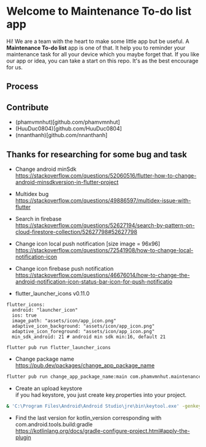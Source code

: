 # Welcome to Maintenance To-do list app
Hi! We are a team with the heart to make some little app but be useful. A **Maintenance To-do list** app is one of that. 
It help you to reminder your maintenance task for all your device which you maybe forget that.
If you like our app or idea, you can take a start on this repo. It's as the best encourage for us.

## Process

## Contribute
- (phamvmnhut)[github.com/phamvmnhut]
- (HuuDuc0804)[github.com/HuuDuc0804]
- (nnanthanh)[github.com/nnanthanh]

## Thanks for researching for some bug and task
- Change android minSdk   
https://stackoverflow.com/questions/52060516/flutter-how-to-change-android-minsdkversion-in-flutter-project
- Multidex bug   
https://stackoverflow.com/questions/49886597/multidex-issue-with-flutter

- Search in firebase   
https://stackoverflow.com/questions/52627194/search-by-pattern-on-cloud-firestore-collection/52627798#52627798

- Change icon local push notification [size image = 96x96]   
https://stackoverflow.com/questions/72541908/how-to-change-local-notification-icon
- Change icon firebase push notification   
https://stackoverflow.com/questions/46676014/how-to-change-the-android-notification-icon-status-bar-icon-for-push-notificatio

- flutter_launcher_icons v0.11.0
```
flutter_icons:
  android: "launcher_icon"
  ios: true
  image_path: "assets/icon/app_icon.png"
  adaptive_icon_background: "assets/icon/app_icon.png"
  adaptive_icon_foreground: "assets/icon/app_icon.png"
  min_sdk_android: 21 # android min sdk min:16, default 21
```
```
flutter pub run flutter_launcher_icons
```

- Change package name   
https://pub.dev/packages/change_app_package_name
```bash
flutter pub run change_app_package_name:main com.phamvmnhut.maintenance
```

- Create an upload keystore    
if you had keystore, you just create key.properties into your project.
```bash
& 'C:\Program Files\Android\Android Studio\jre\bin\keytool.exe' -genkey -v -keystore 'C:\upload-keystore.jks' -storetype JKS -keyalg RSA -keysize 2048 -validity 10000 -alias upload
```
- Find the last version for kotlin_version corresponding with com.android.tools.build:gradle   
https://kotlinlang.org/docs/gradle-configure-project.html#apply-the-plugin